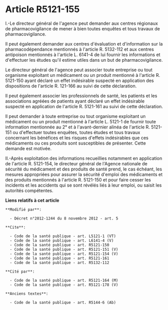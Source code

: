 # Article R5121-155

I.-Le directeur général de l'agence peut demander aux centres régionaux de pharmacovigilance de mener à bien toutes enquêtes
et tous travaux de pharmacovigilance. 

Il peut également demander aux centres d'évaluation et d'information sur la pharmacodépendance mentionnés à l'article R.
5132-112 et aux centres antipoison mentionnés à l'article L. 6141-4 de lui fournir les informations et d'effectuer les études
qu'il estime utiles dans un but de pharmacovigilance. 

Le directeur général de l'agence peut associer toute entreprise ou tout organisme exploitant un médicament ou un produit
mentionné à l'article R. 5121-150 ayant déclaré un effet indésirable suspecté en application des dispositions de l'article R.
121-166 au suivi de cette déclaration. 

Il peut également associer les professionnels de santé, les patients et les associations agréées de patients ayant déclaré un
effet indésirable suspecté en application de l'article R. 5121-161 au suivi de cette déclaration. 

Il peut demander à toute entreprise ou tout organisme exploitant un médicament ou un produit mentionné à l'article L. 5121-1
de fournir toute information mentionnée au 2° et à l'avant-dernier alinéa de l'article R. 5121-151 ou d'effectuer toutes
enquêtes, toutes études et tous travaux concernant les bénéfices et les risques d'effets indésirables que ces médicaments ou
ces produits sont susceptibles de présenter. Cette demande est motivée. 

II.-Après exploitation des informations recueillies notamment en application de l'article R. 5121-154, le directeur général
de l'Agence nationale de sécurité du médicament et des produits de santé prend, le cas échéant, les mesures appropriées pour
assurer la sécurité d'emploi des médicaments et des produits mentionnés à l'article R. 5121-150 et pour faire cesser les
incidents et les accidents qui se sont révélés liés à leur emploi, ou saisit les autorités compétentes.

**Liens relatifs à cet article**

	**Modifié par**:

	  - Décret n°2012-1244 du 8 novembre 2012 - art. 5

	**Cite**:

	  - Code de la santé publique - art. L5121-1 (VT)
	  - Code de la santé publique - art. L6141-4 (V)
	  - Code de la santé publique - art. R5121-150
	  - Code de la santé publique - art. R5121-151 (V)
	  - Code de la santé publique - art. R5121-154 (V)
	  - Code de la santé publique - art. R5121-161
	  - Code de la santé publique - art. R5132-112

	**Cité par**:

	  - Code de la santé publique - art. R5121-164 (M)
	  - Code de la santé publique - art. R5121-178 (V)

	**Anciens textes**:

	  - Code de la santé publique - art. R5144-6 (Ab)
